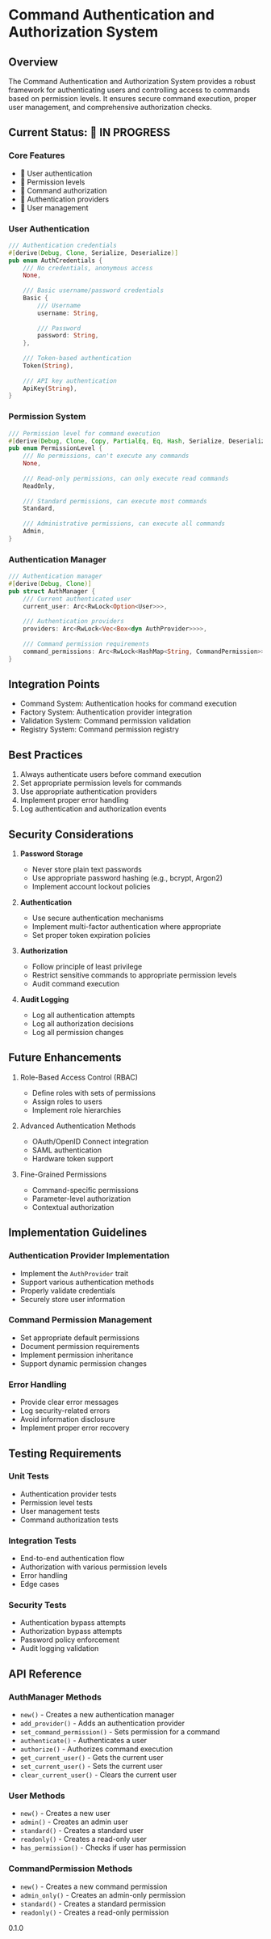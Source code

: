 # Command Authentication and Authorization System

## Overview
The Command Authentication and Authorization System provides a robust framework for authenticating users and controlling access to commands based on permission levels. It ensures secure command execution, proper user management, and comprehensive authorization checks.

## Current Status: 🔄 IN PROGRESS

### Core Features
- 🔄 User authentication
- 🔄 Permission levels
- 🔄 Command authorization
- 🔄 Authentication providers
- 🔄 User management

### User Authentication
```rust
/// Authentication credentials
#[derive(Debug, Clone, Serialize, Deserialize)]
pub enum AuthCredentials {
    /// No credentials, anonymous access
    None,
    
    /// Basic username/password credentials
    Basic {
        /// Username
        username: String,
        
        /// Password
        password: String,
    },
    
    /// Token-based authentication
    Token(String),
    
    /// API key authentication
    ApiKey(String),
}
```

### Permission System
```rust
/// Permission level for command execution
#[derive(Debug, Clone, Copy, PartialEq, Eq, Hash, Serialize, Deserialize)]
pub enum PermissionLevel {
    /// No permissions, can't execute any commands
    None,
    
    /// Read-only permissions, can only execute read commands
    ReadOnly,
    
    /// Standard permissions, can execute most commands
    Standard,
    
    /// Administrative permissions, can execute all commands
    Admin,
}
```

### Authentication Manager
```rust
/// Authentication manager
#[derive(Debug, Clone)]
pub struct AuthManager {
    /// Current authenticated user
    current_user: Arc<RwLock<Option<User>>>,
    
    /// Authentication providers
    providers: Arc<RwLock<Vec<Box<dyn AuthProvider>>>>,
    
    /// Command permission requirements
    command_permissions: Arc<RwLock<HashMap<String, CommandPermission>>>,
}
```

## Integration Points
- Command System: Authentication hooks for command execution
- Factory System: Authentication provider integration
- Validation System: Command permission validation
- Registry System: Command permission registry

## Best Practices
1. Always authenticate users before command execution
2. Set appropriate permission levels for commands
3. Use appropriate authentication providers
4. Implement proper error handling
5. Log authentication and authorization events

## Security Considerations
1. **Password Storage**
   - Never store plain text passwords
   - Use appropriate password hashing (e.g., bcrypt, Argon2)
   - Implement account lockout policies

2. **Authentication**
   - Use secure authentication mechanisms
   - Implement multi-factor authentication where appropriate
   - Set proper token expiration policies

3. **Authorization**
   - Follow principle of least privilege
   - Restrict sensitive commands to appropriate permission levels
   - Audit command execution

4. **Audit Logging**
   - Log all authentication attempts
   - Log all authorization decisions
   - Log all permission changes

## Future Enhancements
1. Role-Based Access Control (RBAC)
   - Define roles with sets of permissions
   - Assign roles to users
   - Implement role hierarchies

2. Advanced Authentication Methods
   - OAuth/OpenID Connect integration
   - SAML authentication
   - Hardware token support

3. Fine-Grained Permissions
   - Command-specific permissions
   - Parameter-level authorization
   - Contextual authorization

## Implementation Guidelines

### Authentication Provider Implementation
- Implement the `AuthProvider` trait
- Support various authentication methods
- Properly validate credentials
- Securely store user information

### Command Permission Management
- Set appropriate default permissions
- Document permission requirements
- Implement permission inheritance
- Support dynamic permission changes

### Error Handling
- Provide clear error messages
- Log security-related errors
- Avoid information disclosure
- Implement proper error recovery

## Testing Requirements

### Unit Tests
- Authentication provider tests
- Permission level tests
- User management tests
- Command authorization tests

### Integration Tests
- End-to-end authentication flow
- Authorization with various permission levels
- Error handling
- Edge cases

### Security Tests
- Authentication bypass attempts
- Authorization bypass attempts
- Password policy enforcement
- Audit logging validation

## API Reference

### AuthManager Methods
- `new()` - Creates a new authentication manager
- `add_provider()` - Adds an authentication provider
- `set_command_permission()` - Sets permission for a command
- `authenticate()` - Authenticates a user
- `authorize()` - Authorizes command execution
- `get_current_user()` - Gets the current user
- `set_current_user()` - Sets the current user
- `clear_current_user()` - Clears the current user

### User Methods
- `new()` - Creates a new user
- `admin()` - Creates an admin user
- `standard()` - Creates a standard user
- `readonly()` - Creates a read-only user
- `has_permission()` - Checks if user has permission

### CommandPermission Methods
- `new()` - Creates a new command permission
- `admin_only()` - Creates an admin-only permission
- `standard()` - Creates a standard permission
- `readonly()` - Creates a read-only permission

<version>0.1.0</version> 